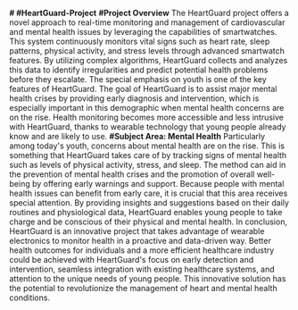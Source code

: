**# #HeartGuard-Project**
**#Project Overview**
	The HeartGuard project offers a novel approach to real-time monitoring and management of cardiovascular and mental health issues by leveraging the capabilities of smartwatches. This system continuously monitors vital signs such as heart rate, sleep patterns, physical activity, and stress levels through advanced smartwatch features. By utilizing complex algorithms, HeartGuard collects and analyzes this data to identify irregularities and predict potential health problems before they escalate.
	The special emphasis on youth is one of the key features of HeartGuard. The goal of HeartGuard is to assist major mental health crises by providing early diagnosis and intervention, which is especially important in this demographic when mental health concerns are on the rise. Health monitoring becomes more accessible and less intrusive with HeartGuard, thanks to wearable technology that young people already know and are likely to use.
**#Subject Area: Mental Health**
	Particularly among today's youth, concerns about mental health are on the rise. This is something that HeartGuard takes care of by tracking signs of mental health such as levels of physical activity, stress, and sleep. The method can aid in the prevention of mental health crises and the promotion of overall well-being by offering early warnings and support. Because people with mental health issues can benefit from early care, it is crucial that this area receives special attention. By providing insights and suggestions based on their daily routines and physiological data, HeartGuard enables young people to take charge and be conscious of their physical and mental health.
	In conclusion, HeartGuard is an innovative project that takes advantage of wearable electronics to monitor health in a proactive and data-driven way. Better health outcomes for individuals and a more efficient healthcare industry could be achieved with HeartGuard's focus on early detection and intervention, seamless integration with existing healthcare systems, and attention to the unique needs of young people. This innovative solution has the potential to revolutionize the management of heart and mental health conditions.
